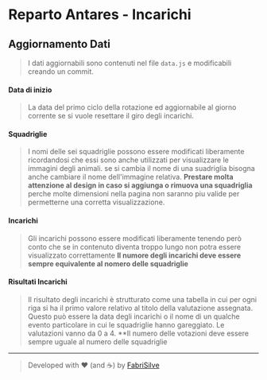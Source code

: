 # Reparto Antares - Incarichi

## Aggiornamento Dati
> I dati aggiornabili sono contenuti nel file `data.js` e modificabili creando un commit.

#### Data di inizio
> La data del primo ciclo della rotazione ed aggiornabile al giorno corrente se si vuole resettare il giro degli incarichi.

#### Squadriglie
> I nomi delle sei squadriglie possono essere modificati liberamente ricordandosi che essi sono anche utilizzati per visualizzare le immagini degli animali. se si cambia il nome di una suadriglia bisogna anche cambiare il nome dell'immagine relativa.
> **Prestare molta attenzione al design in caso si aggiunga o rimuova una squadriglia** perche molte dimensioni nella pagina non saranno piu valide per permetterne una corretta visualizzazione.

#### Incarichi
> Gli incarichi possono essere modificati liberamente tenendo però conto che se in contenuto diventa troppo lungo non potra essere visualizzato correttamente
> **Il numore degli incarichi deve essere sempre equivalente al nomero delle squadriglie**

#### Risultati Incarichi
> Il risultato degli incarichi è strutturato come una tabella in cui per ogni riga si ha il primo valore relativo al titolo della valutazione assegnata. Questo può essere la data degli incarichi o il nome di un qualche evento particolare in cui le squadriglie hanno gareggiato.
>Le valutazioni vanno da 0 a 4.
> **Il numero delle votazioni deve essere sempre uguale al numero delle squadriglie

---

> Developed with ❤️ (and ☕️) by [FabriSilve](https://github.com/FabriSilve)

